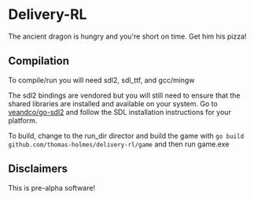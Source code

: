 # Delivery-RL

The ancient dragon is hungry and you're short on time. Get him his pizza!

## Compilation

To compile/run you will need sdl2, sdl_ttf, and gcc/mingw

The sdl2 bindings are vendored but you will still need to ensure that the shared libraries are installed and available on your system. Go to [veandco/go-sdl2](https://github.com/veandco/go-sdl2) and follow the SDL installation instructions for your platform.

To build, change to the run_dir director and build the game with `go build github.com/thomas-holmes/delivery-rl/game` and then run game.exe

## Disclaimers

This is pre-alpha software!
